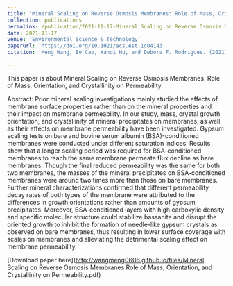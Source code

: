 ```yaml
---
title: "Mineral Scaling on Reverse Osmosis Membranes: Role of Mass, Orientation, and Crystallinity on Permeability"
collection: publications
permalink: /publication/2021-11-17-Mineral Scaling on Reverse Osmosis Membranes Role of Mass, Orientation, and Crystallinity on Permeability
date: 2021-11-17
venue: 'Environmental Science & Technology'
paperurl: 'https://doi.org/10.1021/acs.est.1c04143'
citation: 'Meng Wang, Bo Cao, Yandi Hu, and Debora F. Rodrigues. (2021). &quot; Mineral Scaling on Reverse Osmosis Membranes: Role of Mass, Orientation, and Crystallinity on Permeability.&quot; <i>Environmental Science & Technology 55 (23), 16110-16119</i>.'

---
```

This paper is about Mineral Scaling on Reverse Osmosis Membranes: Role of Mass, Orientation, and Crystallinity on Permeability.

Abstract: Prior mineral scaling investigations mainly studied the effects of membrane surface properties rather than on the mineral properties and their impact on membrane permeability. In our study, mass, crystal growth orientation, and crystallinity of mineral precipitates on membranes, as well as their effects on membrane permeability have been investigated. Gypsum scaling tests on bare and bovine serum albumin (BSA)-conditioned membranes were conducted under different saturation indices. Results show that a longer scaling period was required for BSA-conditioned membranes to reach the same membrane permeate flux decline as bare membranes. Though the final reduced permeability was the same for both two membranes, the masses of the mineral precipitates on BSA-conditioned membranes were around two times more than those on bare membranes. Further mineral characterizations confirmed that different permeability decay rates of both types of the membrane were attributed to the differences in growth orientations rather than amounts of gypsum precipitates. Moreover, BSA-conditioned layers with high carboxylic density and specific molecular structure could stabilize bassanite and disrupt the oriented growth to inhibit the formation of needle-like gypsum crystals as observed on bare membranes, thus resulting in lower surface coverage with scales on membranes and alleviating the detrimental scaling effect on membrane permeability.
 

[Download paper here](http://wangmeng0606.github.io/files/Mineral Scaling on Reverse Osmosis Membranes Role of Mass, Orientation, and Crystallinity on Permeability.pdf)
